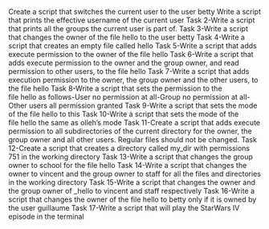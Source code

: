 Create a script that switches the current user to the user betty
Write a script that prints the effective username of the current user
Task 2-Write a script that prints all the groups the current user is part of.
Task 3-Write a script that changes the owner of the file hello to the user betty
Task 4-Write a script that creates an empty file called hello
Task 5-Write a script that adds execute permission to the owner of the file hello
Task 6-Write a script that adds execute permission to the owner and the group owner, and read permission to other users, to the file hello
Task 7-Write a script that adds execution permission to the owner, the group owner and the other users, to the file hello
Task 8-Write a script that sets the permission to the file hello as follows-User no permission at all-Group no permission at all-Other users all permission granted
Task 9-Write a script that sets the mode of the file hello to this
Task 10-Write a script that sets the mode of the file hello the same as olleh’s mode
Task 11-Create a script that adds execute permission to all subdirectories of the current directory for the owner, the group owner and all other users. Regular files should not be changed.
Task 12-Create a script that creates a directory called my_dir with permissions 751 in the working directory
Task 13-Write a script that changes the group owner to school for the file hello
Task 14-Write a script that changes the owner to vincent and the group owner to staff for all the files and directories in the working directory
Task 15-Write a script that changes the owner and the group owner of _hello to vincent and staff respectively
Task 16-Write a script that changes the owner of the file hello to betty only if it is owned by the user guillaume
Task 17-Write a script that will play the StarWars IV episode in the terminal
